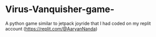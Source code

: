 # Virus-Vanquisher-game-

A python game similar to jetpack joyride that I had coded on my replit account (https://replit.com/@AaryanNanda)
